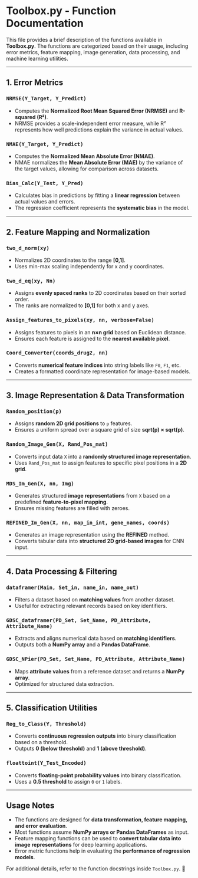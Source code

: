 # Toolbox.py - Function Documentation

This file provides a brief description of the functions available in **Toolbox.py**. The functions are categorized based on their usage, including error metrics, feature mapping, image generation, data processing, and machine learning utilities.

---

## **1. Error Metrics**

### `NRMSE(Y_Target, Y_Predict)`
- Computes the **Normalized Root Mean Squared Error (NRMSE)** and **R-squared (R²)**.
- NRMSE provides a scale-independent error measure, while R² represents how well predictions explain the variance in actual values.

### `NMAE(Y_Target, Y_Predict)`
- Computes the **Normalized Mean Absolute Error (NMAE)**.
- NMAE normalizes the **Mean Absolute Error (MAE)** by the variance of the target values, allowing for comparison across datasets.

### `Bias_Calc(Y_Test, Y_Pred)`
- Calculates bias in predictions by fitting a **linear regression** between actual values and errors.
- The regression coefficient represents the **systematic bias** in the model.

---

## **2. Feature Mapping and Normalization**

### `two_d_norm(xy)`
- Normalizes 2D coordinates to the range **[0,1]**.
- Uses min-max scaling independently for x and y coordinates.

### `two_d_eq(xy, Nn)`
- Assigns **evenly spaced ranks** to 2D coordinates based on their sorted order.
- The ranks are normalized to **[0,1]** for both x and y axes.

### `Assign_features_to_pixels(xy, nn, verbose=False)`
- Assigns features to pixels in an **n×n grid** based on Euclidean distance.
- Ensures each feature is assigned to the **nearest available pixel**.

### `Coord_Converter(coords_drug2, nn)`
- Converts **numerical feature indices** into string labels like `F0`, `F1`, etc.
- Creates a formatted coordinate representation for image-based models.

---

## **3. Image Representation & Data Transformation**

### `Random_position(p)`
- Assigns **random 2D grid positions** to `p` features.
- Ensures a uniform spread over a square grid of size **sqrt(p) × sqrt(p)**.

### `Random_Image_Gen(X, Rand_Pos_mat)`
- Converts input data `X` into a **randomly structured image representation**.
- Uses `Rand_Pos_mat` to assign features to specific pixel positions in a **2D grid**.

### `MDS_Im_Gen(X, nn, Img)`
- Generates structured **image representations** from `X` based on a predefined **feature-to-pixel mapping**.
- Ensures missing features are filled with zeroes.

### `REFINED_Im_Gen(X, nn, map_in_int, gene_names, coords)`
- Generates an image representation using the **REFINED** method.
- Converts tabular data into **structured 2D grid-based images** for CNN input.

---

## **4. Data Processing & Filtering**

### `dataframer(Main, Set_in, name_in, name_out)`
- Filters a dataset based on **matching values** from another dataset.
- Useful for extracting relevant records based on key identifiers.

### `GDSC_dataframer(PD_Set, Set_Name, PD_Attribute, Attribute_Name)`
- Extracts and aligns numerical data based on **matching identifiers**.
- Outputs both a **NumPy array** and a **Pandas DataFrame**.

### `GDSC_NPier(PD_Set, Set_Name, PD_Attribute, Attribute_Name)`
- Maps **attribute values** from a reference dataset and returns a **NumPy array**.
- Optimized for structured data extraction.

---

## **5. Classification Utilities**

### `Reg_to_Class(Y, Threshold)`
- Converts **continuous regression outputs** into binary classification based on a threshold.
- Outputs **0 (below threshold)** and **1 (above threshold)**.

### `floattoint(Y_Test_Encoded)`
- Converts **floating-point probability values** into binary classification.
- Uses a **0.5 threshold** to assign `0` or `1` labels.

---

## **Usage Notes**
- The functions are designed for **data transformation, feature mapping, and error evaluation**.
- Most functions assume **NumPy arrays or Pandas DataFrames** as input.
- Feature mapping functions can be used to **convert tabular data into image representations** for deep learning applications.
- Error metric functions help in evaluating the **performance of regression models**.

For additional details, refer to the function docstrings inside `Toolbox.py`. 🚀

